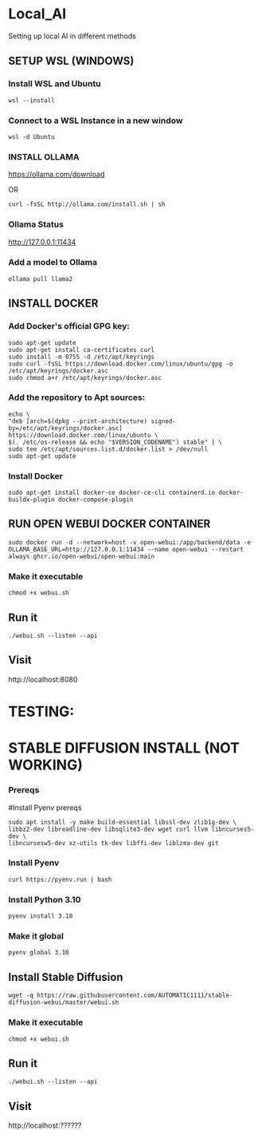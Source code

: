# Local_AI
Setting up local AI in different methods


## SETUP WSL (WINDOWS)

### Install WSL and Ubuntu

```
wsl --install
```

### Connect to a WSL Instance in a new window

```
wsl -d Ubuntu
```

### INSTALL OLLAMA

https://ollama.com/download

OR

```
curl -fsSL http://ollama.com/install.sh | sh
```

### Ollama Status

http://127.0.0.1:11434

### Add a model to Ollama

```
ollama pull llama2
```

## INSTALL DOCKER

### Add Docker's official GPG key:
```
sudo apt-get update
sudo apt-get install ca-certificates curl
sudo install -m 0755 -d /etc/apt/keyrings
sudo curl -fsSL https://download.docker.com/linux/ubuntu/gpg -o /etc/apt/keyrings/docker.asc
sudo chmod a+r /etc/apt/keyrings/docker.asc
```

### Add the repository to Apt sources:
```
echo \
"deb [arch=$(dpkg --print-architecture) signed-by=/etc/apt/keyrings/docker.asc] https://download.docker.com/linux/ubuntu \
$(. /etc/os-release && echo "$VERSION_CODENAME") stable" | \
sudo tee /etc/apt/sources.list.d/docker.list > /dev/null
sudo apt-get update
```

### Install Docker
```
sudo apt-get install docker-ce docker-ce-cli containerd.io docker-buildx-plugin docker-compose-plugin
```

## RUN OPEN WEBUI DOCKER CONTAINER

```
sudo docker run -d --network=host -v open-webui:/app/backend/data -e OLLAMA_BASE_URL=http://127.0.0.1:11434 --name open-webui --restart always ghcr.io/open-webui/open-webui:main
```

### Make it executable

```
chmod +x webui.sh
```

## Run it

```
./webui.sh --listen --api
```
## Visit

http://localhost:8080










# TESTING:

# STABLE DIFFUSION INSTALL (NOT WORKING)

### Prereqs

#Install Pyenv prereqs
```
sudo apt install -y make build-essential libssl-dev zlib1g-dev \
libbz2-dev libreadline-dev libsqlite3-dev wget curl llvm libncurses5-dev \
libncursesw5-dev xz-utils tk-dev libffi-dev liblzma-dev git
```
### Install Pyenv

```
curl https://pyenv.run | bash
```

### Install Python 3.10

```
pyenv install 3.10
```

### Make it global

```
pyenv global 3.10
```

 

## Install Stable Diffusion

```
wget -q https://raw.githubusercontent.com/AUTOMATIC1111/stable-diffusion-webui/master/webui.sh
```

### Make it executable

```
chmod +x webui.sh
```

## Run it

```
./webui.sh --listen --api
```
## Visit

http://localhost:??????
